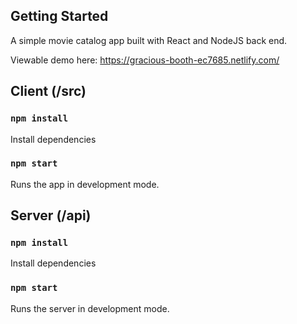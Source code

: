 ## Getting Started

A simple movie catalog app built with React and NodeJS back end.

Viewable demo here: https://gracious-booth-ec7685.netlify.com/

## Client (/src)

### `npm install` 

Install dependencies <br />

### `npm start`

Runs the app in development mode.<br>

## Server (/api)

### `npm install` 

Install dependencies <br />

### `npm start`

Runs the server in development mode.<br>

